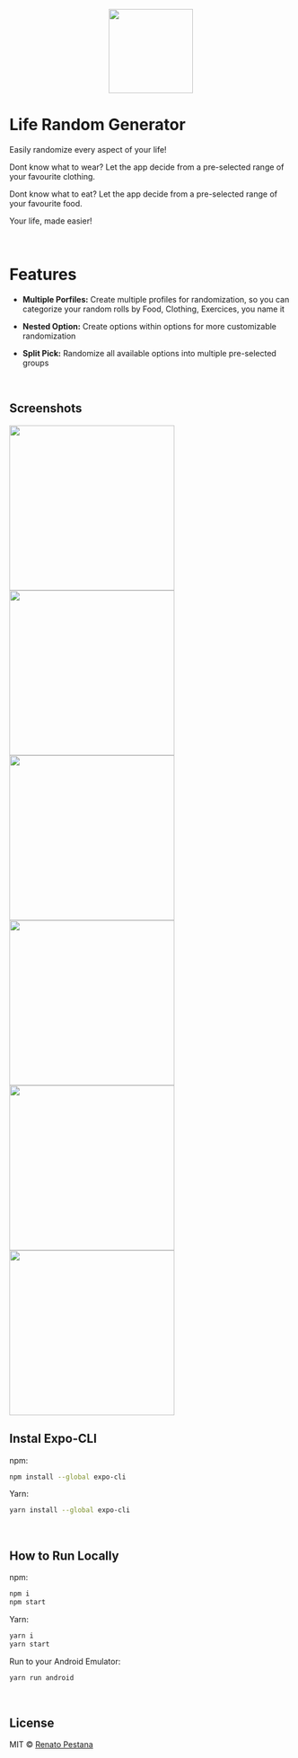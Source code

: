 <p style="text-align: center">
  <img src="./assets/icon.png" width="150" />
</p>

# Life Random Generator

Easily randomize every aspect of your life! 

Dont know what to wear? Let the app decide from a pre-selected range of your favourite clothing.

Dont know what to eat? Let the app decide from a pre-selected range of your favourite food.

Your life, made easier!

<br>

# Features

* **Multiple Porfiles:** Create multiple profiles for randomization, so you can categorize your random rolls by Food, Clothing, Exercices, you name it

* **Nested Option:** Create options within options for more customizable randomization

* **Split Pick:** Randomize all available options into multiple pre-selected groups

<br>

## Screenshots

<img src="./assets/Screenshots/1.jpg" width="294"/>
<img src="./assets/Screenshots/2.jpg" width="294"/>
<img src="./assets/Screenshots/3.jpg" width="294"/>
<img src="./assets/Screenshots/4.jpg" width="294"/>
<img src="./assets/Screenshots/5.jpg" width="294"/>
<img src="./assets/Screenshots/6.jpg" width="294"/>

<br>

## Instal Expo-CLI
npm:

```sh
npm install --global expo-cli
```

Yarn:

```sh
yarn install --global expo-cli
```

<br>

## How to Run Locally

npm:

```sh
npm i
npm start
```

Yarn:

```sh
yarn i
yarn start
```

Run to your Android Emulator:

```sh
yarn run android 
```

<br>

## License

MIT © [Renato Pestana](https://gitlab.com/3nvy/)
